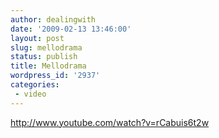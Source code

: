 ```yaml
---
author: dealingwith
date: '2009-02-13 13:46:00'
layout: post
slug: mellodrama
status: publish
title: Mellodrama
wordpress_id: '2937'
categories:
 - video
---
```


http://www.youtube.com/watch?v=rCabuis6t2w


